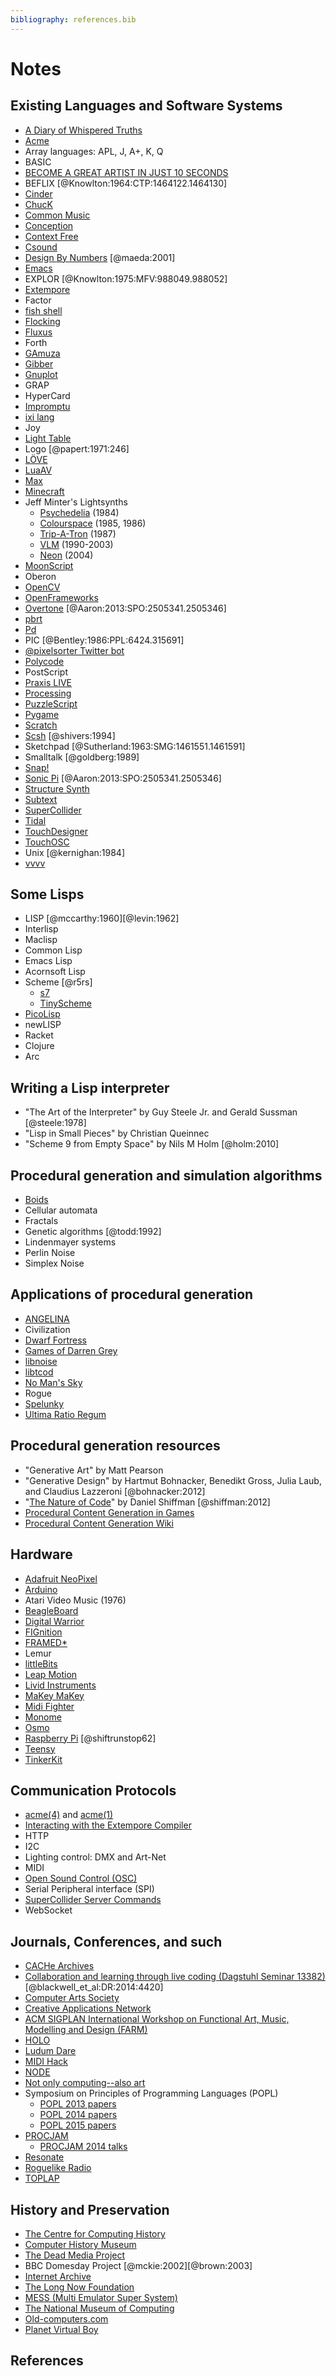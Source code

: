 ```yaml
---
bibliography: references.bib
---
```


Notes
=====

Existing Languages and Software Systems
---------------------------------------

- [A Diary of Whispered Truths](http://niall-moody.itch.io/a-diary-of-whispered-truths)
- [Acme](http://acme.cat-v.org/)
- Array languages: APL, J, A+, K, Q
- BASIC
- [BECOME A GREAT ARTIST IN JUST 10 SECONDS](http://ludumdare.com/compo/ludum-dare-27/?action=preview&uid=4987)
- BEFLIX [@Knowlton:1964:CTP:1464122.1464130]
- [Cinder](http://libcinder.org/)
- [ChucK](http://chuck.cs.princeton.edu/)
- [Common Music](http://commonmusic.sourceforge.net/)
- [Conception](https://github.com/shurcooL/Conception)
- [Context Free](http://www.contextfreeart.org/)
- [Csound](http://www.csounds.com/)
- [Design By Numbers](http://dbn.media.mit.edu/) [@maeda:2001]
- [Emacs](http://www.gnu.org/software/emacs/)
- EXPLOR [@Knowlton:1975:MFV:988049.988052]
- [Extempore](http://extempore.moso.com.au/)
- Factor
- [fish shell](http://fishshell.com/)
- [Flocking](http://flockingjs.org/)
- [Fluxus](http://www.pawfal.org/fluxus/)
- Forth
- [GAmuza](http://gamuza.d3cod3.org/)
- [Gibber](http://gibber.mat.ucsb.edu/)
- [Gnuplot](http://www.gnuplot.info/)
- GRAP
- HyperCard
- [Impromptu](http://impromptu.moso.com.au/)
- [ixi lang](http://www.ixi-audio.net/)
- Joy
- [Light Table](http://www.lighttable.com/)
- Logo [@papert:1971:246]
- [LÖVE](http://love2d.org/)
- [LuaAV](http://lua-av.mat.ucsb.edu/)
- [Max](http://cycling74.com/products/max/)
- [Minecraft](https://minecraft.net/)
- Jeff Minter's Lightsynths
    - [Psychedelia](http://minotaurproject.co.uk/psychedelia.php) (1984)
    - [Colourspace](http://minotaurproject.co.uk/colourspace.php) (1985, 1986)
    - [Trip-A-Tron](http://minotaurproject.co.uk/ttron.php) (1987)
    - [VLM](http://minotaurproject.co.uk/vlm.php) (1990-2003)
    - [Neon](http://minotaurproject.co.uk/neon.php) (2004)
- [MoonScript](http://moonscript.org/)
- Oberon
- [OpenCV](http://opencv.org/)
- [OpenFrameworks](http://www.openframeworks.cc/)
- [Overtone](http://overtone.github.io/) [@Aaron:2013:SPO:2505341.2505346]
- [pbrt](http://www.pbrt.org/)
- [Pd](http://puredata.info/)
- PIC [@Bentley:1986:PPL:6424.315691]
- [\@pixelsorter Twitter bot](http://wayspurrchen.com/pixelsorter/)
- [Polycode](http://polycode.org/)
- PostScript
- [Praxis LIVE](http://www.praxislive.org/)
- [Processing](http://processing.org/)
- [PuzzleScript](http://www.puzzlescript.net/)
- [Pygame](http://www.pygame.org/)
- [Scratch](http://scratch.mit.edu/)
- [Scsh](http://scsh.net/) [@shivers:1994]
- Sketchpad [@Sutherland:1963:SMG:1461551.1461591]
- Smalltalk [@goldberg:1989]
- [Snap!](http://snap.berkeley.edu/)
- [Sonic Pi](http://www.cl.cam.ac.uk/projects/raspberrypi/sonicpi/) [@Aaron:2013:SPO:2505341.2505346]
- [Structure Synth](http://structuresynth.sourceforge.net/)
- [Subtext](http://www.subtext-lang.org/)
- [SuperCollider](http://supercollider.sourceforge.net/)
- [Tidal](http://yaxu.org/tidal/)
- [TouchDesigner](https://www.derivative.ca/)
- [TouchOSC](http://hexler.net/software/touchosc)
- Unix [@kernighan:1984]
- [vvvv](http://vvvv.org/)

Some Lisps
----------

- LISP [@mccarthy:1960][@levin:1962]
- Interlisp
- Maclisp
- Common Lisp
- Emacs Lisp
- Acornsoft Lisp
- Scheme [@r5rs]
    - [s7](https://ccrma.stanford.edu/software/snd/snd/s7.html)
    - [TinyScheme](http://tinyscheme.sourceforge.net/)
- [PicoLisp](http://picolisp.com/)
- newLISP
- Racket
- Clojure
- Arc

Writing a Lisp interpreter
--------------------------

- "The Art of the Interpreter" by Guy Steele Jr. and Gerald Sussman [@steele:1978]
- "Lisp in Small Pieces" by Christian Queinnec
- "Scheme 9 from Empty Space" by Nils M Holm [@holm:2010]

Procedural generation and simulation algorithms
-----------------------------------------------

- [Boids](http://www.red3d.com/cwr/boids/)
- Cellular automata
- Fractals
- Genetic algorithms [@todd:1992]
- Lindenmayer systems
- Perlin Noise
- Simplex Noise

Applications of procedural generation
-------------------------------------

- [ANGELINA](http://www.gamesbyangelina.org/)
- Civilization
- [Dwarf Fortress](http://www.bay12games.com/dwarves/)
- [Games of Darren Grey](http://gamesofgrey.com/)
- [libnoise](http://libnoise.sourceforge.net/)
- [libtcod](http://roguecentral.org/doryen/libtcod/)
- [No Man's Sky](http://www.no-mans-sky.com/)
- Rogue
- [Spelunky](http://www.spelunkyworld.com/)
- [Ultima Ratio Regum](http://www.ultimaratioregum.co.uk/game/)

Procedural generation resources
-------------------------------

- "Generative Art" by Matt Pearson
- "Generative Design" by Hartmut Bohnacker, Benedikt Gross, Julia Laub, and Claudius Lazzeroni [@bohnacker:2012]
- "[The Nature of Code](http://natureofcode.com/)" by Daniel Shiffman [@shiffman:2012]
- [Procedural Content Generation in Games](http://pcgbook.com/)
- [Procedural Content Generation Wiki](http://pcg.wikidot.com/)

Hardware
--------

- [Adafruit NeoPixel](https://learn.adafruit.com/adafruit-neopixel-uberguide/overview)
- [Arduino](http://www.arduino.cc/)
- Atari Video Music (1976)
- [BeagleBoard](http://beagleboard.org/)
- [Digital Warrior](http://digitalwarrior.co/)
- [FIGnition](https://sites.google.com/site/libby8dev/fignition)
- [FRAMED*](https://www.kickstarter.com/projects/1353046055/framed-a-revolutionary-platform-for-digital-art)
- Lemur
- [littleBits](http://littlebits.cc/)
- [Leap Motion](https://www.leapmotion.com)
- [Livid Instruments](http://lividinstruments.com/)
- [MaKey MaKey](http://www.makeymakey.com/)
- [Midi Fighter](http://midifighter.com/)
- [Monome](http://monome.org/)
- [Osmo](https://www.playosmo.com/)
- [Raspberry Pi](http://www.raspberrypi.org/) [@shiftrunstop62]
- [Teensy](https://www.pjrc.com/teensy/)
- [TinkerKit](http://www.tinkerkit.com/)

Communication Protocols
-----------------------

- [acme(4)](http://man.cat-v.org/plan_9/4/acme) and [acme(1)](http://man.cat-v.org/plan_9/1/acme)
- [Interacting with the Extempore Compiler](http://benswift.me/2012/09/26/interacting-with-the-extempore-compiler/)
- HTTP
- I2C
- Lighting control: DMX and Art-Net
- MIDI
- [Open Sound Control (OSC)](http://opensoundcontrol.org/)
- Serial Peripheral interface (SPI)
- [SuperCollider Server Commands](http://doc.sccode.org/Reference/Server-Command-Reference.html)
- WebSocket

Journals, Conferences, and such
-------------------------------

- [CACHe Archives](http://computer-arts-society.com/static/cas/cache/)
- [Collaboration and learning through live coding (Dagstuhl Seminar 13382)](https://www.dagstuhl.de/en/program/calendar/semhp/?semnr=13382) [@blackwell_et_al:DR:2014:4420]
- [Computer Arts Society](http://computer-arts-society.com)
- [Creative Applications Network](http://www.creativeapplications.net/)
- [ACM SIGPLAN International Workshop on Functional Art, Music, Modelling and Design (FARM)](http://functional-art.org/)
- [HOLO](http://www.creativeapplications.net/holo/)
- [Ludum Dare](http://www.ludumdare.com/)
- [MIDI Hack](http://www.midihack.com/)
- [NODE](http://node.vvvv.org/)
- [Not only computing--also art](http://computer-arts-society.com/static/cas/cache/Archive/Lansdown/LansdownBCS1974.htm)
- Symposium on Principles of Programming Languages (POPL)
    - [POPL 2013 papers](https://github.com/23Skidoo/popl13-papers-links)
    - [POPL 2014 papers](https://github.com/gasche/popl2014-papers)
    - [POPL 2015 papers](https://github.com/yallop/popl2015-papers)
- [PROCJAM](http://www.procjam.com/)
    - [PROCJAM 2014 talks](http://www.youtube.com/playlist?list=PLxGbBc3OuMgiHnQfqerWtgJRA3fMzasra)
- [Resonate](http://resonate.io/)
- [Roguelike Radio](http://www.roguelikeradio.com/)
- [TOPLAP](http://toplap.org/)

History and Preservation
------------------------

- [The Centre for Computing History](http://www.computinghistory.org.uk/)
- [Computer History Museum](http://www.computerhistory.org/)
- [The Dead Media Project](http://www.deadmedia.org/)
- BBC Domesday Project [@mckie:2002][@brown:2003]
- [Internet Archive](https://archive.org/)
- [The Long Now Foundation](http://longnow.org/)
- [MESS (Multi Emulator Super System)](http://www.mess.org/)
- [The National Museum of Computing](http://www.tnmoc.org/)
- [Old-computers.com](http://www.old-computers.com/)
- [Planet Virtual Boy](http://www.planetvb.com/)

References
----------
